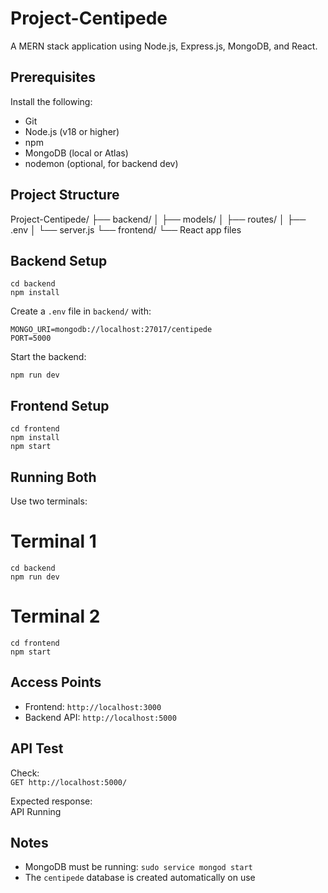 # Project-Centipede

A MERN stack application using Node.js, Express.js, MongoDB, and React.

## Prerequisites

Install the following:

- Git
- Node.js (v18 or higher)
- npm
- MongoDB (local or Atlas)
- nodemon (optional, for backend dev)

## Project Structure

Project-Centipede/
├── backend/
│   ├── models/
│   ├── routes/
│   ├── .env
│   └── server.js
└── frontend/
    └── React app files

## Backend Setup
```
cd backend
npm install
```

Create a `.env` file in `backend/` with:

```
MONGO_URI=mongodb://localhost:27017/centipede  
PORT=5000
```

Start the backend:

```npm run dev```   

## Frontend Setup

```
cd frontend  
npm install  
npm start
```

## Running Both

Use two terminals:

# Terminal 1  

```
cd backend  
npm run dev
```

# Terminal 2  

```
cd frontend  
npm start
```

## Access Points

- Frontend: ```http://localhost:3000```  
- Backend API: ```http://localhost:5000```

## API Test

Check:  
```GET http://localhost:5000/```

Expected response:  
API Running

## Notes

- MongoDB must be running: `sudo service mongod start`  
- The `centipede` database is created automatically on use
